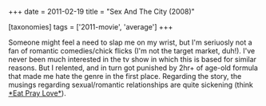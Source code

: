 +++
date = 2011-02-19
title = "Sex And The City (2008)"

[taxonomies]
tags = ['2011-movie', 'average']
+++

Someone might feel a need to slap me on my wrist, but I\'m seriuosly not
a fan of romantic comedies/chick flicks (I\'m not the target market,
duh!). I\'ve never been much interested in the tv show in which this is
based for similar reasons. But I relented, and in turn got punished by
2hr+ of age-old formula that made me hate the genre in the first place.
Regarding the story, the musings regarding sexual/romantic relationships
are quite sickening (think [\*Eat Pray Love\*]).

  [\*Eat Pray Love\*]: http://movies.tshepang.net/eat-pray-love-2010
